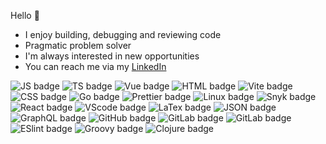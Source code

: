 Hello 👋 
- I enjoy building, debugging and reviewing code
- Pragmatic problem solver
- I'm always interested in new opportunities
- You can reach me via my [LinkedIn](https://www.linkedin.com/in/patrick-schuster-5ab324144/)

![JS badge](https://img.shields.io/badge/JavaScript-323330?style=for-the-badge&logo=javascript&logoColor=F7DF1E)
![TS badge](https://img.shields.io/badge/TypeScript-007ACC?style=for-the-badge&logo=typescript&logoColor=white)
![Vue badge](https://img.shields.io/badge/Vue.js-35495E?style=for-the-badge&logo=vuedotjs&logoColor=4FC08D)
![HTML badge](https://img.shields.io/badge/HTML5-E34F26?style=for-the-badge&logo=html5&logoColor=white)
![Vite badge](https://img.shields.io/badge/Vite-B73BFE?style=for-the-badge&logo=vite&logoColor=FFD62E)
![CSS badge](https://img.shields.io/badge/CSS3-1572B6?style=for-the-badge&logo=css3&logoColor=white)
![Go badge](https://img.shields.io/badge/Go-00ADD8?style=for-the-badge&logo=go&logoColor=white)
![Prettier badge](https://img.shields.io/badge/prettier-1A2C34?style=for-the-badge&logo=prettier&logoColor=F7BA3E)
![Linux badge](https://img.shields.io/badge/Linux-FCC624?style=for-the-badge&logo=linux&logoColor=black)
![Snyk badge](https://img.shields.io/badge/Snyk-4C4A73?style=for-the-badge&logo=snyk&logoColor=white)
![React badge](https://img.shields.io/badge/React-20232A?style=for-the-badge&logo=react&logoColor=61DAFB)
![VScode badge](https://img.shields.io/badge/VSCode-0078D4?style=for-the-badge&logo=visual%20studio%20code&logoColor=white)
![LaTex badge](https://img.shields.io/badge/LaTeX-47A141?style=for-the-badge&logo=LaTeX&logoColor=white)
![JSON badge](https://img.shields.io/badge/json-5E5C5C?style=for-the-badge&logo=json&logoColor=white)
![GraphQL badge](https://img.shields.io/badge/GraphQl-E10098?style=for-the-badge&logo=graphql&logoColor=white)
![GitHub badge](https://img.shields.io/badge/GitHub-100000?style=for-the-badge&logo=github&logoColor=white)
![GitLab badge](https://img.shields.io/badge/GitLab-330F63?style=for-the-badge&logo=gitlab&logoColor=white)
![GitLab badge](https://img.shields.io/badge/-LeetCode-FFA116?style=for-the-badge&logo=LeetCode&logoColor=black)
![ESlint badge](https://img.shields.io/badge/eslint-3A33D1?style=for-the-badge&logo=eslint&logoColor=white)
![Groovy badge](https://img.shields.io/badge/apache%20Groovy-4298B8?style=for-the-badge&logo=apachegroovy&logoColor=white)
![Clojure badge](https://img.shields.io/badge/Clojure-5881D8?style=for-the-badge&logo=clojure&logoColor=white)
